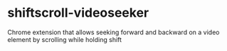 # shiftscroll-videoseeker
Chrome extension that allows seeking forward and backward on a video element by scrolling while holding shift
